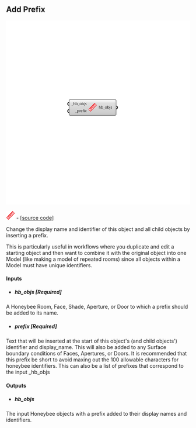 ## Add Prefix

![](../../images/components/Add_Prefix.png)

![](../../images/icons/Add_Prefix.png) - [[source code]](https://github.com/ladybug-tools/honeybee-grasshopper-core/blob/master/ladybug_grasshopper/src//HB%20Add%20Prefix.py)


Change the display name and identifier of this object and all child objects by inserting a prefix. 

This is particularly useful in workflows where you duplicate and edit a starting object and then want to combine it with the original object into one Model (like making a model of repeated rooms) since all objects within a Model must have unique identifiers. 



#### Inputs
* ##### hb_objs [Required]
A Honeybee Room, Face, Shade, Aperture, or Door to which a prefix should be added to its name. 
* ##### prefix [Required]
Text that will be inserted at the start of this object's (and child objects') identifier and display_name. This will also be added to any Surface boundary conditions of Faces, Apertures, or Doors. It is recommended that this prefix be short to avoid maxing out the 100 allowable characters for honeybee identifiers. This can also be a list of prefixes that correspond to the input _hb_objs 

#### Outputs
* ##### hb_objs
The input Honeybee objects with a prefix added to their display names and identifiers. 